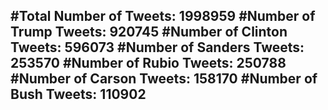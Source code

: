 #Total Number of Tweets: 1998959 
#Number of Trump Tweets: 920745
#Number of Clinton Tweets: 596073
#Number of Sanders Tweets: 253570
#Number of Rubio Tweets: 250788
#Number of Carson Tweets: 158170
#Number of Bush Tweets: 110902
---
